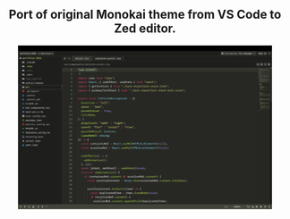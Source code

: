 <div align="center">

## Port of original Monokai theme from VS Code to Zed editor.

<img src="monokai-og.png" alt="Monokai OG" width="90%">

</div>
